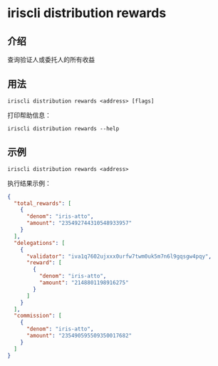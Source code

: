 # iriscli distribution rewards

## 介绍

查询验证人或委托人的所有收益

## 用法

```
iriscli distribution rewards <address> [flags]
```

打印帮助信息：
```
iriscli distribution rewards --help
```

## 示例

```
iriscli distribution rewards <address>
```
执行结果示例：
```json
{
  "total_rewards": [
    {
      "denom": "iris-atto",
      "amount": "235492744310548933957"
    }
  ],
  "delegations": [
    {
      "validator": "iva1q7602ujxxx0urfw7twm0uk5m7n6l9gqsgw4pqy",
      "reward": [
        {
          "denom": "iris-atto",
          "amount": "2148801198916275"
        }
      ]
    }
  ],
  "commission": [
    {
      "denom": "iris-atto",
      "amount": "235490595509350017682"
    }
  ]
}
```